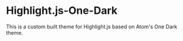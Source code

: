 # Highlight.js-One-Dark
This is a custom built theme for Highlight.js based on Atom's One Dark theme.
